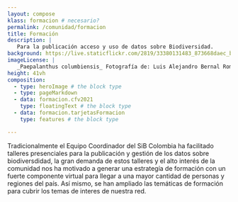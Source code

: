 ```yaml
---
layout: compose
klass: formacion # necesario?
permalink: /comunidad/formacion
title: Formación
description: |
   Para la publicación acceso y uso de datos sobre Biodiversidad.
background: https://live.staticflickr.com/2819/33380131483_873668daec_b.jpg
imageLicense: |
   _Paepalanthus columbiensis_ Fotografía de: Luis Alejandro Bernal Romero vía [Flickr](https://flic.kr/p/fEEWsd)
height: 41vh
composition:
  - type: heroImage # the block type
  - type: pageMarkdown
  - data: formacion.cfv2021
    type: floatingText # the block type
  - data: formacion.tarjetasFormacion
    type: features # the block type

---
```


Tradicionalmente el Equipo Coordinador del SiB Colombia ha facilitado talleres presenciales para la publicación y gestión de los datos sobre biodiversdidad, la gran demanda de estos talleres y el alto interés de la comunidad nos ha motivado a generar una estrategía de formación con un fuerte componente virtual para llegar a una mayor cantidad de personas y regiones del país. Así mismo, se han ampliado las temáticas de formación para cubrir los temas de interes de nuestra red.
